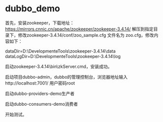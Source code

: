 # dubbo_demo

首先，安装zookeeper，下载地址：https://mirrors.cnnic.cn/apache/zookeeper/zookeeper-3.4.14/
解压到指定目录下，修改zookeeper-3.4.14/conf/zoo_sample.cfg 文件名为 zoo.cfg，修改内容如下：

dataDir=D:\DevelopmenteTools\zookeeper-3.4.14\data
dataLogDir=D:\DevelopmenteTools\zookeeper-3.4.14\log

启动zookeeper-3.4.14\bin\zkServer.cmd，安装成功。

启动项目dubbo-admin，dubbo的管理控制台，浏览器地址输入http://localhost:7001/   用户密码root

启动dubbo-providers-demo生产者

启动dubbo-consumers-demo消费者

开始测试。
